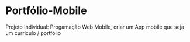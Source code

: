 # Portfólio-Mobile
Projeto Individual: Progamação Web Mobile, criar um App mobile que seja um currículo / portfólio

